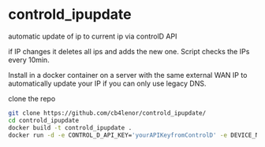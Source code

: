 # controld_ipupdate
automatic update of ip to current ip via controlD API

if IP changes it deletes all ips and adds the new one. Script checks the IPs every 10min.


Install in a docker container on a server with the same external WAN IP to automatically update your IP if you can only use legacy DNS.

clone the repo
```bash
git clone https://github.com/cb4lenor/controld_ipupdate/
cd controld_ipupdate
docker build -t controld_ipupdate .
docker run -d -e CONTROL_D_API_KEY='yourAPIKeyfromControlD' -e DEVICE_NAME='yourDeviceNameInControlD' controld_ipupdate
```

